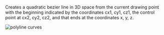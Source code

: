 Creates a quadratic bezier line in 3D space from the current drawing point with the beginning indicated by the coordinates cx1, cy1, cz1, the control point at cx2, cy2, cz2, and that ends at the coordinates x, y, z.

![polyline curves](iii/images/ofPolyline.quadBezierTo.example.png)
